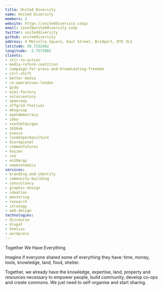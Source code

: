 ```yaml
---
title: United Diversity
name: United Diversity
members: 2
website: https://uniteddiversity.coop/
email: josef@uniteddiversity.coop
twitter: uniteddiversity
github: uniteddiversity
address: 4 Melville Square, East Street, Bridport, DT6 3LS
latitude: 50.7332462
longitude: -2.7572083
clients: 
- stir-to-action
- media-reform-coalition
- campaign-for-press-and-broadcasting-freedom
- ctrl-shift
- better-media
- co-operatives-london
- gcda
- wiki-factory
- solarcentury
- opencoop
- offgrid-festival
- mhsgroup
- opendemocracy
- ideo
- stethelburgas
- 1010uk
- ovesco
- londonpermaculture
- bioregional
- commonfutures
- kaizen
- sse
- en10ergy
- neweconomics
services: 
- branding-and-identity
- community-building
- consultancy
- graphic-design
- ideation
- mentoring
- research
- strategy
- web-design
technologies: 
- discourse
- drupal
- htmlcss
- wordpress
---
```


Together We Have Everything

Imagine if everyone shared some of everything they have: time, money, tools, knowledge, land, food, shelter.

Together, we already have the knowledge, expertise, land, property and resources necessary to empower people, build community, develop co-ops and create commons. We just need to self-organise and start sharing.
